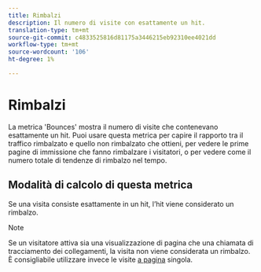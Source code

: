 ```yaml
---
title: Rimbalzi
description: Il numero di visite con esattamente un hit.
translation-type: tm+mt
source-git-commit: c4833525816d81175a3446215eb92310ee4021dd
workflow-type: tm+mt
source-wordcount: '106'
ht-degree: 1%

---
```



# Rimbalzi

La metrica &#39;Bounces&#39; mostra il numero di visite che contenevano esattamente un hit. Puoi usare questa metrica per capire il rapporto tra il traffico rimbalzato e quello non rimbalzato che ottieni, per vedere le prime pagine di immissione che fanno rimbalzare i visitatori, o per vedere come il numero totale di tendenze di rimbalzo nel tempo.

## Modalità di calcolo di questa metrica

Se una visita consiste esattamente in un hit, l’hit viene considerato un rimbalzo.

>[!NOTE]
>
>Se un visitatore attiva sia una visualizzazione di pagina che una chiamata di tracciamento dei collegamenti, la visita non viene considerata un rimbalzo. È consigliabile utilizzare invece le visite [a pagina](single-page-visits.md) singola.
